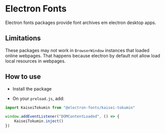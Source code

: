 # Electron Fonts

Electron fonts packages provide font archives em electron desktop apps.

## Limitations

These packages may not work in `BrowserWindow` instances that loaded online webpages. That happens because electron by default not allow load local resources in webpages.

## How to use

* Install the package

* On your `preload.js`, add:

```ts
import KaiseiTokumin from "@electron-fonts/kaisei-tokumin"

window.addEventListener("DOMContentLoaded", () => {
    KaiseiTokumin.inject()
})
```